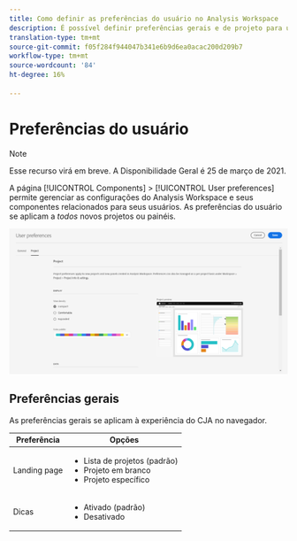 ```yaml
---
title: Como definir as preferências do usuário no Analysis Workspace
description: É possível definir preferências gerais e de projeto para usuários.
translation-type: tm+mt
source-git-commit: f05f284f944047b341e6b9d6ea0acac200d209b7
workflow-type: tm+mt
source-wordcount: '84'
ht-degree: 16%

---
```



# Preferências do usuário

>[!NOTE]
>
>Esse recurso virá em breve. A Disponibilidade Geral é 25 de março de 2021.

A página [!UICONTROL Components] > [!UICONTROL User preferences] permite gerenciar as configurações do Analysis Workspace e seus componentes relacionados para seus usuários. As preferências do usuário se aplicam a *todos* novos projetos ou painéis.

![Preferências do usuário](assets/user-preferences.png)

## Preferências gerais

As preferências gerais se aplicam à experiência do CJA no navegador.

| Preferência | Opções |
| --- | --- |
| Landing page | <ul><li>Lista de projetos (padrão)</li><li>Projeto em branco</li><li>Projeto específico</li></ul> |
| Dicas | <ul><li>Ativado (padrão)</li><li>Desativado</li></ul> |